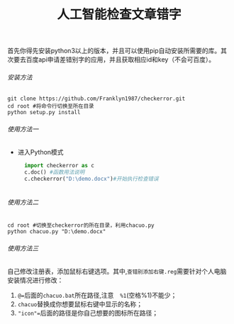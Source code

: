 # <center>人工智能检查文章错字</center><br>

首先你得先安装python3以上的版本，并且可以使用pip自动安装所需要的库。其次要去百度api申请差错别字的应用，并且获取相应id和key（不会可百度）。<br>

###### 安装方法<br>

```shell
git clone https://github.com/Franklyn1987/checkerror.git
cd root #将命令行切换至所在目录
python setup.py install
```

###### 使用方法一<br>

* 进入Python模式<br>

  ```python
  	import checkerror as c
  	c.doc() #函数用法说明
  	c.checkerror("D:\demo.docx")#开始执行检查错误	
  	
  ```

###### 使用方法二<br>

```shell
cd root #切换至checkerror的所在目录，利用chacuo.py
python chacuo.py "D:\demo.docx"

```

###### 使用方法三<br>

自己修改注册表，添加鼠标右键选项。其中,`查错别添加右键.reg`需要针对个人电脑安装情况进行修改：<br>

1. `@=`后面的`chacuo.bat`所在路径,注意`  %1`(空格%1)不能少；
2. `chacuo`替换成你想要鼠标右键中显示的名称；
3. `"icon"=`后面的路径是你自己想要的图标所在路径；